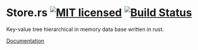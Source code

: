 # Store.rs [![MIT licensed](https://img.shields.io/badge/license-MIT-blue.svg)](./LICENSE) [![Build Status](https://travis-ci.org/Nakrez/store.rs.svg)](https://travis-ci.org/Nakrez/store.rs)

Key-value tree hierarchical in memory data base written in rust.

[Documentation](https://nakrez.github.io/store.rs/store/index.html)
